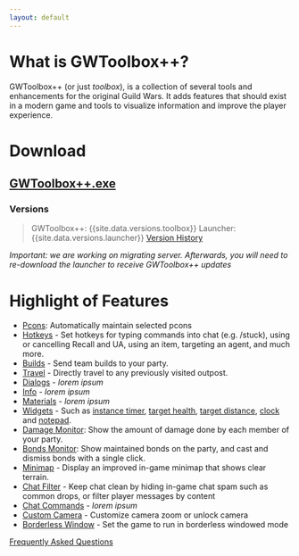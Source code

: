 ```yaml
---
layout: default
---
```


# [](#what-is-gwtoolbox++)What is GWToolbox++?
GWToolbox++ (or just *toolbox*), is a collection of several tools and enhancements for the original Guild Wars. It adds features that should exist in a modern game and tools to visualize information and improve the player experience.

# [](#downloads)Download

## [GWToolbox++.exe](http://github.com/HasKha/GWToolboxpp/releases/download/2.0-launcher/GWToolbox.exe)

### Versions
> GWToolbox++: {{site.data.versions.toolbox}}
> Launcher: {{site.data.versions.launcher}}
> [Version History](version-history)

_Important: we are working on migrating server. Afterwards, you will need to re-download the launcher to receive GWToolbox++ updates_

# [](#highlight-of-features)Highlight of Features

* [Pcons](pcons): Automatically maintain selected pcons
* [Hotkeys](hotkeys) - Set hotkeys for typing commands into chat (e.g. /stuck), using or cancelling Recall and UA, using an item, targeting an agent, and much more.
* [Builds](builds) - Send team builds to your party.
* [Travel](travel) - Directly travel to any previously visited outpost.
* [Dialogs](dialogs) - _lorem ipsum_
* [Info](info) - _lorem ipsum_
* [Materials](materials) - _lorem ipsum_
* [Widgets](widgets) - Such as [instance timer](timer), [target health](health), [target distance](distance), [clock](clock) and [notepad](notepad).
* [Damage Monitor](damage): Show the amount of damage done by each member of your party.
* [Bonds Monitor](bonds): Show maintained bonds on the party, and cast and dismiss bonds with a single click.
* [Minimap](minimap) - Display an improved in-game minimap that shows clear terrain.
* [Chat Filter](chat-filter) - Keep chat clean by hiding in-game chat spam such as common drops, or filter player messages by content
* [Chat Commands](chat-commands) - _lorem ipsum_
* [Custom Camera](camera) - Customize camera zoom or unlock camera
* [Borderless Window](borderless) - Set the game to run in borderless windowed mode

[Frequently Asked Questions](faq)
